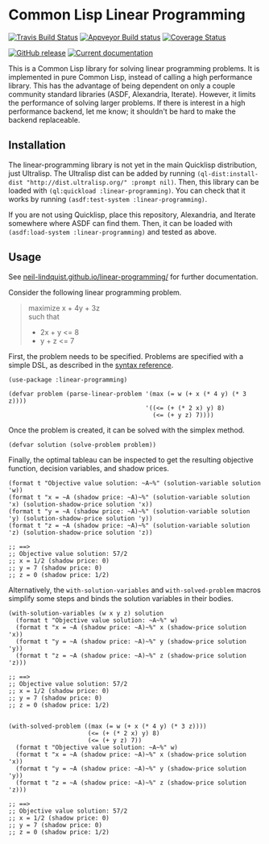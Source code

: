 # Common Lisp Linear Programming
[![Travis Build Status](https://img.shields.io/travis/neil-lindquist/linear-programming.svg?logo=travis)](https://travis-ci.org/neil-lindquist/linear-programming)
[![Appveyor Build status](https://ci.appveyor.com/api/projects/status/8rx1x28xxx7tkis4/branch/master?svg=true)](https://ci.appveyor.com/project/neil-lindquist/linear-programming/branch/master)
[![Coverage Status](https://coveralls.io/repos/github/neil-lindquist/linear-programming/badge.svg?branch=master)](https://coveralls.io/github/neil-lindquist/linear-programming?branch=master)

[![GitHub release](https://img.shields.io/github/release/neil-lindquist/linear-programming.svg)](https://github.com/neil-lindquist/linear-programming/releases)
[![Current documentation](https://img.shields.io/badge/docs-current-informational.svg)](https://neil-lindquist.github.io/linear-programming/)


This is a Common Lisp library for solving linear programming problems.
It is implemented in pure Common Lisp, instead of calling a high performance library.
This has the advantage of being dependent on only a couple community standard libraries (ASDF, Alexandria, Iterate).
However, it limits the performance of solving larger problems.
If there is interest in a high performance backend, let me know; it shouldn't be hard to make the backend replaceable.

## Installation
The linear-programming library is not yet in the main Quicklisp distribution, just Ultralisp.
The Ultralisp dist can be added by running `(ql-dist:install-dist "http://dist.ultralisp.org/" :prompt nil)`.
Then, this library can be loaded with `(ql:quickload :linear-programming)`.
You can check that it works by running `(asdf:test-system :linear-programming)`.

If you are not using Quicklisp, place this repository, Alexandria, and Iterate somewhere where ASDF can find them.
Then, it can be loaded with `(asdf:load-system :linear-programming)` and tested as above.


## Usage
See [neil-lindquist.github.io/linear-programming/](https://neil-lindquist.github.io/linear-programming/) for further documentation.

Consider the following linear programming problem.
> maximize  x + 4y + 3z  
> such that  
> * 2x + y <= 8  
> * y + z <= 7

First, the problem needs to be specified.
Problems are specified with a simple DSL, as described in the [syntax reference](https://neil-lindquist.github.io/linear-programming/linear-problem-syntax).
```common-lisp
(use-package :linear-programming)

(defvar problem (parse-linear-problem '(max (= w (+ x (* 4 y) (* 3 z))))
                                      '((<= (+ (* 2 x) y) 8)
                                        (<= (+ y z) 7))))
```
Once the problem is created, it can be solved with the simplex method.
```common-lisp
(defvar solution (solve-problem problem))
```
Finally, the optimal tableau can be inspected to get the resulting objective function, decision variables, and shadow prices.
```common-lisp
(format t "Objective value solution: ~A~%" (solution-variable solution 'w))
(format t "x = ~A (shadow price: ~A)~%" (solution-variable solution 'x) (solution-shadow-price solution 'x))
(format t "y = ~A (shadow price: ~A)~%" (solution-variable solution 'y) (solution-shadow-price solution 'y))
(format t "z = ~A (shadow price: ~A)~%" (solution-variable solution 'z) (solution-shadow-price solution 'z))

;; ==>
;; Objective value solution: 57/2
;; x = 1/2 (shadow price: 0)
;; y = 7 (shadow price: 0)
;; z = 0 (shadow price: 1/2)
```
Alternatively, the `with-solution-variables` and `with-solved-problem` macros simplify some steps and binds the solution variables in their bodies.

```common-lisp
(with-solution-variables (w x y z) solution
  (format t "Objective value solution: ~A~%" w)
  (format t "x = ~A (shadow price: ~A)~%" x (shadow-price solution 'x))
  (format t "y = ~A (shadow price: ~A)~%" y (shadow-price solution 'y))
  (format t "z = ~A (shadow price: ~A)~%" z (shadow-price solution 'z)))

;; ==>
;; Objective value solution: 57/2
;; x = 1/2 (shadow price: 0)
;; y = 7 (shadow price: 0)
;; z = 0 (shadow price: 1/2)


(with-solved-problem ((max (= w (+ x (* 4 y) (* 3 z))))
                      (<= (+ (* 2 x) y) 8)
                      (<= (+ y z) 7))
  (format t "Objective value solution: ~A~%" w)
  (format t "x = ~A (shadow price: ~A)~%" x (shadow-price solution 'x))
  (format t "y = ~A (shadow price: ~A)~%" y (shadow-price solution 'y))
  (format t "z = ~A (shadow price: ~A)~%" z (shadow-price solution 'z)))

;; ==>
;; Objective value solution: 57/2
;; x = 1/2 (shadow price: 0)
;; y = 7 (shadow price: 0)
;; z = 0 (shadow price: 1/2)
```
